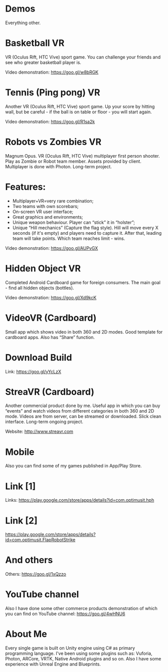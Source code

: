 # Demos
Everything other.
# Basketball VR
VR (Oculus Rift, HTC Vive) sport game. You can challenge your friends and see who greater basketball player is.

Video demonstration: https://goo.gl/w8bRGK
# Tennis (Ping pong) VR
Another VR (Oculus Rift, HTC Vive) sport game. Up your score by hitting wall, but be careful - if the ball is on table or floor - you will start again.

Video demonstration: https://goo.gl/R1sa2k
# Robots vs Zombies VR
Magnum Opus. VR (Oculus Rift, HTC Vive) multiplayer first person shooter. Play as Zombie or Robot team member. Assets provided by client. Multiplayer is done with Photon. Long-term project.
# Features:
- Multiplayer+VR=very rare combination;
- Two teams with own scorebars;
- On-screen VR user interface;
- Great graphics and environments;
- Unique weapon behaviour. Player can “stick” it in “holster”;
- Unique “Hill mechanics” (Capture the flag style). Hill will move every X seconds (if it's empty) and players need to capture it. After that, leading team will take points. Which team reaches limit - wins.

Video demonstration: https://goo.gl/AUPvGX
# Hidden Object VR
Completed Android Cardboard game for foreign consumers. The main goal - find all hidden objects (bottles).

Video demonstration: https://goo.gl/Xd9kcK
# VideoVR (Cardboard)
Small app which shows video in both 360 and 2D modes. Good template for cardboard apps. Also has “Share” function.
# Download Build
Link: https://goo.gl/yYcLzX
# StreaVR (Cardboard)
Another commercial product done by me. Useful app in which you can buy “events” and watch videos from different categories in both 360 and 2D mode. Videos are from server, can be streamed or downloaded. Slick clean interface. Long-term ongoing project.

Website: http://www.streavr.com
# Mobile
Also you can find some of my games published in App/Play Store.
# Link [1]
Links: https://play.google.com/store/apps/details?id=com.optimusit.hph
# Link [2]
https://play.google.com/store/apps/details?id=com.optimusit.FlapRobotStrike
# And others
Others: https://goo.gl/1xQzzo
# YouTube channel
Also I have done some other commerce products demonstration of which you can find on YouTube channel: https://goo.gl/4wHNU6
# About Me
Every single game is built on Unity engine using C# as primary programming language. I've been using some plugins such as: Vuforia, Photon, ARCore, VRTK, Native Android plugins and so on. Also I have some experience with Unreal Engine and Blueprints.

